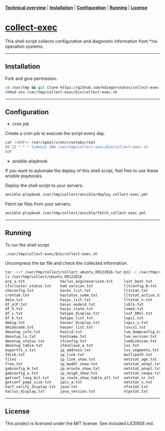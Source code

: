 **[Technical overview](#technical-overview)** |
**[Installation](#installation)** |
**[Configuration](#configuration)** |
**[Running](#running)** |
**[License](#license)**

# [collect-exec](https://github.com/kdiegorsantos/collect-exec)

This shell script collects configuration and diagnostic information from *nix operation systems.


----

## Installation

Fork and give permission.

```bash
cd /var/tmp && git clone https://github.com/kdiegorsnatos/collect-exec.git
chmod u+x /var/tmp/collect-exec/bin/collect-exec.sh
```

----

## Configuration

- cron job

Create a cron job to execute the script every day.

```bash
cat <<EOF>> /var/spool/cron/crontabs/root
00 22 * * * timeout 30m /var/tmp/collect-exec/bin/collect-exec.sh
EOF
```

- ansible-playbook

If you want to automate the deploy of this shell script, feel free to use these ansible playbooks.

Deploy the shell script to your servers.
```bash
ansible-playbook /var/tmp/collect/ansible/deploy_collect-exec.yml
```

Fetch tar files from your servers.
```bash
ansible-playbook /var/tmp/collect/ansible/fetch_collect-exec.yml
```

----

## Running

To run the shell script.

```bash
./var/tmp/collect-exec/bin/collect-exec.sh
```

Uncompress the tar file and check the collected information.

```bash
tar -xvf /var/tmp/collect/collect_ubuntu_09122016.tar.bz2 -C /var/tmp/collect
ls /var/tmp/collect/ubuntu_09122016
arp_a.txt                haclus_engineversion.txt     last_boot.txt       ps_alxwww.txt               vxddladm_listsupport.txt
cfscluster_status.txt    had_version.txt              lltconfig_W.txt     ps_auxwwwm.txt              vxddladm_namingscheme.txt
chkconfig.txt            hares_list.txt               lltstat.txt         pstree.txt                  vxdg_list.txt
crontab.txt              hastatus_summ.txt            lltstat_active.txt  pvs.txt                     vxdisk_e_list.txt
date.txt                 hasys_list.txt               lltstat_n.txt       pvscan.txt                  vxdisk_list.txt
df_alP.txt               hasys_nodeid.txt             lsblk.txt           redhat-release.txt          vxdisk_o_alldgs_list.txt
df_h.txt                 hasys_state.txt              lsmod.txt           rhncfg-client_channels.txt  vxdisk_s_list.txt
df_i.txt                 hatype_display.txt           lsof_bMnl.txt       route.txt                   vxdmpadm_gettune_all.txt
df_k.txt                 hatype_list.txt              lspci.txt           rpcinfo_p_localhost.txt     vxdmpadm_listapm_all.txt
dmesg.txt                hauser_display.txt           lspci_v.txt         rpm_qa.txt                  vxdmpadm_listctlr_all.txt
dmidecode.txt            hauser_list.txt              lsscsi.txt          rpm_qai.txt                 vxdmpadm_listenclosure_all.txt
dmsetup_info.txt         hostid.txt                   lvm_dumpconfig.txt  runlevel.txt                vxdmpadm_stat_restored.txt
dmsetup_ls.txt           hostname.txt                 lvm_version.txt     showmount.txt               vxdmpdbprint.txt
dmsetup_status.txt       ifconfig.txt                 lvmdiskscan.txt     swapon.txt                  vxfenadm_d.txt
dmsetup_table.txt        ifenslave_a.txt              lvs.txt             ulimit.txt                  vxlicense_p.txt
exportfs_v.txt           ip_address.txt               lvs_segments.txt    uname.txt                   vxlicrep.txt
fdisk.txt                ip_link.txt                  multipath.txt       vgdisplay.txt               vxlicrep_e.txt
files                    ip_link_show.txt             netstat_agn.txt     vgs.txt                     vxlist.txt
free.txt                 ip_maddr_show.txt            netstat_antpl.txt   vgscan.txt                  vxprint_AGts.txt
gabconfig_W.txt          ip_mroute_show.txt           netstat_anupl.txt   vxclustadm_nidmap.txt       vxprint_Athq.txt
gabconfig_a.txt          ip_neigh_show.txt            netstat_neopa.txt   vxclustadm_nodestate.txt    vxprint_ht.txt
getconf_long_bit.txt     ip_route_show_table_all.txt  netstat_nr.txt      vxclustadm_v_nodestate.txt  vxprint_m_rootdg.txt
getconf_page_size.txt    ipcs_a.txt                   netstat_s.txt       vxdctl_c_mode.txt           yum_repolist.txt
hacf_verify_display.txt  java.txt                     nfsstat.txt         vxdctl_mode.txt
haclus_display.txt       java_version.txt             ntpstat.txt         vxddladm_listjbod.txt
```

----

## License

This project is licensed under the MIT license. See included LICENSE.md.
